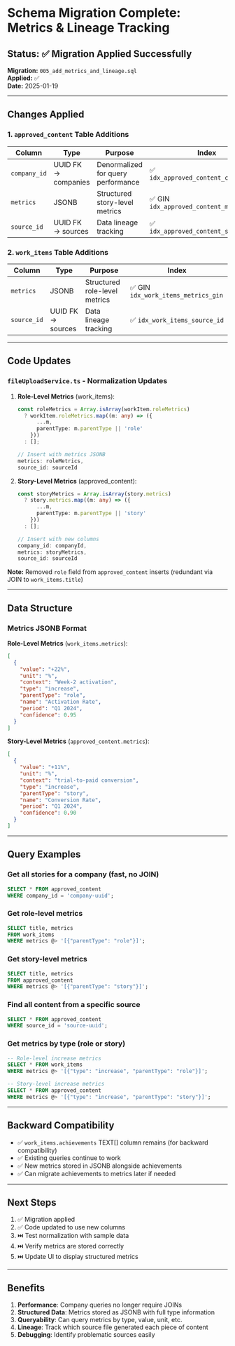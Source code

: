 # Schema Migration Complete: Metrics & Lineage Tracking

## Status: ✅ Migration Applied Successfully

**Migration:** `005_add_metrics_and_lineage.sql`  
**Applied:** ✅  
**Date:** 2025-01-19

---

## Changes Applied

### 1. `approved_content` Table Additions

| Column | Type | Purpose | Index |
|--------|------|---------|-------|
| `company_id` | UUID FK → companies | Denormalized for query performance | ✅ `idx_approved_content_company_id` |
| `metrics` | JSONB | Structured story-level metrics | ✅ GIN `idx_approved_content_metrics_gin` |
| `source_id` | UUID FK → sources | Data lineage tracking | ✅ `idx_approved_content_source_id` |

### 2. `work_items` Table Additions

| Column | Type | Purpose | Index |
|--------|------|---------|-------|
| `metrics` | JSONB | Structured role-level metrics | ✅ GIN `idx_work_items_metrics_gin` |
| `source_id` | UUID FK → sources | Data lineage tracking | ✅ `idx_work_items_source_id` |

---

## Code Updates

### `fileUploadService.ts` - Normalization Updates

1. **Role-Level Metrics** (work_items):
   ```typescript
   const roleMetrics = Array.isArray(workItem.roleMetrics) 
     ? workItem.roleMetrics.map((m: any) => ({
         ...m,
         parentType: m.parentType || 'role'
       }))
     : [];
   
   // Insert with metrics JSONB
   metrics: roleMetrics,
   source_id: sourceId
   ```

2. **Story-Level Metrics** (approved_content):
   ```typescript
   const storyMetrics = Array.isArray(story.metrics)
     ? story.metrics.map((m: any) => ({
         ...m,
         parentType: m.parentType || 'story'
       }))
     : [];
   
   // Insert with new columns
   company_id: companyId,
   metrics: storyMetrics,
   source_id: sourceId
   ```

**Note:** Removed `role` field from `approved_content` inserts (redundant via JOIN to `work_items.title`)

---

## Data Structure

### Metrics JSONB Format

**Role-Level Metrics** (`work_items.metrics`):
```json
[
  {
    "value": "+22%",
    "unit": "%",
    "context": "Week-2 activation",
    "type": "increase",
    "parentType": "role",
    "name": "Activation Rate",
    "period": "Q1 2024",
    "confidence": 0.95
  }
]
```

**Story-Level Metrics** (`approved_content.metrics`):
```json
[
  {
    "value": "+11%",
    "unit": "%",
    "context": "trial-to-paid conversion",
    "type": "increase",
    "parentType": "story",
    "name": "Conversion Rate",
    "period": "Q1 2024",
    "confidence": 0.90
  }
]
```

---

## Query Examples

### Get all stories for a company (fast, no JOIN)
```sql
SELECT * FROM approved_content 
WHERE company_id = 'company-uuid';
```

### Get role-level metrics
```sql
SELECT title, metrics 
FROM work_items 
WHERE metrics @> '[{"parentType": "role"}]';
```

### Get story-level metrics
```sql
SELECT title, metrics 
FROM approved_content 
WHERE metrics @> '[{"parentType": "story"}]';
```

### Find all content from a specific source
```sql
SELECT * FROM approved_content 
WHERE source_id = 'source-uuid';
```

### Get metrics by type (role or story)
```sql
-- Role-level increase metrics
SELECT * FROM work_items 
WHERE metrics @> '[{"type": "increase", "parentType": "role"}]';

-- Story-level increase metrics  
SELECT * FROM approved_content 
WHERE metrics @> '[{"type": "increase", "parentType": "story"}]';
```

---

## Backward Compatibility

- ✅ `work_items.achievements` TEXT[] column remains (for backward compatibility)
- ✅ Existing queries continue to work
- ✅ New metrics stored in JSONB alongside achievements
- ✅ Can migrate achievements to metrics later if needed

---

## Next Steps

1. ✅ Migration applied
2. ✅ Code updated to use new columns
3. ⏭️ Test normalization with sample data
4. ⏭️ Verify metrics are stored correctly
5. ⏭️ Update UI to display structured metrics

---

## Benefits

1. **Performance**: Company queries no longer require JOINs
2. **Structured Data**: Metrics stored as JSONB with full type information
3. **Queryability**: Can query metrics by type, value, unit, etc.
4. **Lineage**: Track which source file generated each piece of content
5. **Debugging**: Identify problematic sources easily

